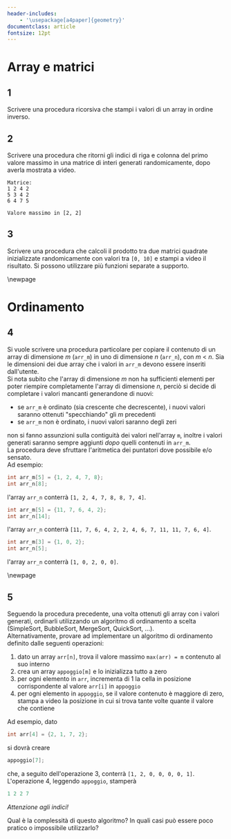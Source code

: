 ```yaml
---
header-includes:
    - '\usepackage[a4paper]{geometry}'
documentclass: article
fontsize: 12pt
---
```


# Array e matrici

## 1

Scrivere una procedura ricorsiva che stampi i valori di un array in ordine inverso.

## 2

Scrivere una procedura che ritorni gli indici di riga e colonna del primo valore massimo in una matrice di interi generati randomicamente, dopo averla mostrata a video.

```
Matrice:
1 2 4 2
5 3 4 2
6 4 7 5

Valore massimo in [2, 2]
```

## 3

Scrivere una procedura che calcoli il prodotto tra due matrici quadrate inizializzate randomicamente con valori tra `[0, 10]` e stampi a video il risultato. Si possono utilizzare più funzioni separate a supporto.

\newpage

# Ordinamento

## 4

Si vuole scrivere una procedura particolare per copiare il contenuto di un array di dimensione *m* (`arr_m`) in uno di dimensione *n* (`arr_n`), con *m* < *n*. Sia le dimensioni dei due array che i valori in `arr_m` devono essere inseriti dall'utente.  
Si nota subito che l'array di dimensione *m* non ha sufficienti elementi per poter riempire completamente l'array di dimensione *n*, perciò si decide di completare i valori mancanti generandone di nuovi:

  - se `arr_m` è ordinato (sia crescente che decrescente), i nuovi valori saranno ottenuti "specchiando" gli *m* precedenti
  - se `arr_m` non è ordinato, i nuovi valori saranno degli zeri

non si fanno assunzioni sulla contiguità dei valori nell'array `m`, inoltre i valori generati saranno sempre aggiunti *dopo* quelli contenuti in `arr_m`.  
La procedura deve sfruttare l'aritmetica dei puntatori dove possibile e/o sensato.  
Ad esempio:

```.cpp
int arr_m[5] = {1, 2, 4, 7, 8};
int arr_n[8];
```

l'array `arr_n` conterrà `[1, 2, 4, 7, 8, 8, 7, 4]`.

```.cpp
int arr_m[5] = {11, 7, 6, 4, 2};
int arr_n[14];
```

l'array `arr_n` conterrà `[11, 7, 6, 4, 2, 2, 4, 6, 7, 11, 11, 7, 6, 4]`.

```.cpp
int arr_m[3] = {1, 0, 2};
int arr_n[5];
```

l'array `arr_n` conterrà `[1, 0, 2, 0, 0]`.

\newpage

## 5

Seguendo la procedura precedente, una volta ottenuti gli array con i valori generati, ordinarli utilizzando un algoritmo di ordinamento a scelta (SimpleSort, BubbleSort, MergeSort, QuickSort, ...).  
Alternativamente, provare ad implementare un algoritmo di ordinamento definito dalle seguenti operazioni:

  1. dato un array `arr[n]`, trova il valore massimo `max(arr) = m` contenuto al suo interno
  2. crea un array `appoggio[m]` e lo inizializza tutto a zero
  3. per ogni elemento in `arr`, incrementa di 1 la cella in posizione corrispondente al valore `arr[i]` in `appoggio`
  4. per ogni elemento in `appoggio`, se il valore contenuto è maggiore di zero, stampa a video la posizione in cui si trova tante volte quante il valore che contiene

Ad esempio, dato

```.cpp
int arr[4] = {2, 1, 7, 2};
```

si dovrà creare

```.cpp
appoggio[7];
```

che, a seguito dell'operazione 3, conterrà `[1, 2, 0, 0, 0, 0, 1]`.  
L'operazione 4, leggendo `appoggio`, stamperà

```.cpp
1 2 2 7
```

*Attenzione agli indici!*  

Qual è la complessità di questo algoritmo? In quali casi può essere poco pratico o impossibile utilizzarlo?
